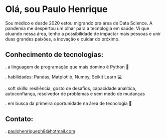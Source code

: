 # Olá, sou Paulo Henrique

Sou médico e desde 2020 estou migrando pra área de Data Science. A pandemia me despertou um olhar para a tecnologia em saúde. Vi que atuando nessa área, tenho a possibilidade de impactar mais pessoas e unir duas grandes paixões, a inovação e cuidar do próximo.

## Conhecimento de tecnologias:

 . a linguagem de programação que mais domino é Python 🐍  
 
 . habilidades: Pandas, Matplotlib, Numpy, Scikit Learn 💻

 . soft skills: resiliência, gosto de desafios, capacidade analítica, autoconfiança, resolvedor de problemas e sem medo de mudanças

 . em busca da primeira oportunidade na área de tecnologia 🤗

## Contato:

 . paulohenriqueph8@hotmail.com 
 
<!--
**paulobonfim/paulobonfim** is a ✨ _special_ ✨ repository because its `README.md` (this file) appears on your GitHub profile.

Here are some ideas to get you started:

# 🔭 I’m currently working on ...
- 🌱 I’m currently learning ...
- 👯 I’m looking to collaborate on ...
- 🤔 I’m looking for help with ...
- 💬 Ask me about ...
- 📫 How to reach me: ...
- 😄 Pronouns: ...
- ⚡ Fun fact: ...
-->
